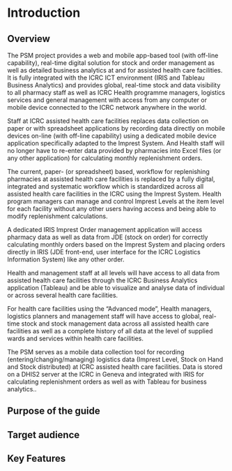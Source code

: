 # Introduction

## Overview

The PSM project provides a web and mobile app-based tool (with off-line capability), real-time digital solution for stock and order management as well as detailed business analytics at and for assisted health care facilities. It is fully integrated with the ICRC ICT environment (IRIS and Tableau Business Analytics) and provides global, real-time stock and data visibility to all pharmacy staff as well as ICRC Health programme managers, logistics services and general management with access from any computer or mobile device connected to the ICRC network anywhere in the world.&#x20;

Staff at ICRC assisted health care facilities replaces data collection on paper or with spreadsheet applications by recording data directly on mobile devices on-line (with off-line capability) using a dedicated mobile device application specifically adapted to the Imprest System. And Health staff will no longer have to re-enter data provided by pharmacies into Excel files (or any other application) for calculating monthly replenishment orders.&#x20;

The current, paper- (or spreadsheet) based, workflow for replenishing pharmacies at assisted health care facilities is replaced by a fully digital, integrated and systematic workflow which is standardized across all assisted health care facilities in the ICRC using the Imprest System. Health program managers can manage and control Imprest Levels at the item level for each facility without any other users having access and being able to modify replenishment calculations.&#x20;

A dedicated IRIS Imprest Order management application will access pharmacy data as well as data from JDE (stock on order) for correctly calculating monthly orders based on the Imprest System and placing orders directly in IRIS (JDE front-end, user interface for the ICRC Logistics Information System) like any other order.&#x20;

Health and management staff at all levels will have access to all data from assisted health care facilities through the ICRC Business Analytics application (Tableau) and be able to visualize and analyse data of individual or across several health care facilities.&#x20;

For health care facilities using the “Advanced mode”, Health managers, logistics planners and management staff will have access to global, real-time stock and stock management data across all assisted health care facilities as well as a complete history of all data at the level of supplied wards and services within health care facilities.&#x20;

The PSM serves as a mobile data collection tool for recording (entering/changing/managing) logistics data (Imprest Level, Stock on Hand and Stock distributed) at ICRC assisted health care facilities. Data is stored on a DHIS2 server at the ICRC in Geneva and integrated with IRIS for calculating replenishment orders as well as with Tableau for business analytics..

## Purpose of the guide



## Target audience



## Key Features



